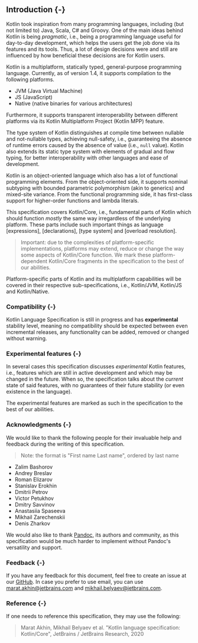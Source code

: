 ## Introduction {-}

Kotlin took inspiration from many programming languages, including (but not limited to) Java, Scala, C# and Groovy.
One of the main ideas behind Kotlin is being *pragmatic*, i.e., being a programming language useful for day-to-day development, which helps the users get the job done via its features and its tools.
Thus, a lot of design decisions were and still are influenced by how beneficial these decisions are for Kotlin users.

Kotlin is a multiplatform, statically typed, general-purpose programming language.
Currently, as of version 1.4, it supports compilation to the following platforms.

* JVM (Java Virtual Machine)
* JS (JavaScript)
* Native (native binaries for various architectures)

Furthermore, it supports transparent interoperability between different platforms via its Kotlin Multiplatform Project (Kotlin MPP) feature.

The type system of Kotlin distinguishes at compile time between nullable and not-nullable types, achieving null-safety, i.e., guaranteeing the absence of runtime errors caused by the absence of value (i.e., `null` value).
Kotlin also extends its static type system with elements of gradual and flow typing, for better interoperability with other languages and ease of development.

Kotlin is an object-oriented language which also has a lot of functional programming elements.
From the object-oriented side, it supports nominal subtyping with bounded parametric polymorphism (akin to generics) and mixed-site variance.
From the functional programming side, it has first-class support for higher-order functions and lambda literals. 

This specification covers Kotlin/Core, i.e., fundamental parts of Kotlin which should function *mostly* the same way irregardless of the underlying platform.
These parts include such important things as language [expressions], [declarations], [type system] and [overload resolution].

> Important: due to the complexities of platform-specific implementations, platforms may extend, reduce or change the way some aspects of Kotlin/Core function.
> We mark these platform-dependent Kotlin/Core fragments in the specification to the best of our abilities.

Platform-specific parts of Kotlin and its multiplatform capabilities will be covered in their respective sub-specifications, i.e., Kotlin/JVM, Kotlin/JS and Kotlin/Native.

### Compatibility {-}

Kotlin Language Specification is still in progress and has **experimental** stability level, meaning no compatibility should be expected between even incremental releases, any functionality can be added, removed or changed without warning.

### Experimental features {-}

In several cases this specification discusses *experimental* Kotlin features, i.e., features which are still in active development and which may be changed in the future.
When so, the specification talks about the *current* state of said features, with no guarantees of their future stability (or even existence in the language).

The experimental features are marked as such in the specification to the best of our abilities.

### Acknowledgments {-}

We would like to thank the following people for their invaluable help and feedback during the writing of this specification.

> Note: the format is "First name Last name", ordered by last name

* Zalim Bashorov
* Andrey Breslav
* Roman Elizarov
* Stanislav Erokhin
* Dmitrii Petrov
* Victor Petukhov
* Dmitry Savvinov
* Anastasiia Spaseeva
* Mikhail Zarechenskii
* Denis Zharkov

We would also like to thank [Pandoc](https://pandoc.org/), its authors and community, as this specification would be much harder to implement without Pandoc's versatility and support.

### Feedback {-}

If you have any feedback for this document, feel free to create an issue at our [GitHub](https://github.com/Kotlin/kotlin-spec/issues).
In case you prefer to use email, you can use [marat.akhin@jetbrains.com](mailto:marat.akhin@jetbrains.com) and [mikhail.belyaev@jetbrains.com](mailto:mikhail.belyaev@jetbrains.com).

### Reference {-}

If one needs to reference this specification, they may use the following:

> Marat Akhin, Mikhail Belyaev et al. "Kotlin language specification: Kotlin/Core", JetBrains / JetBrains Research, 2020
